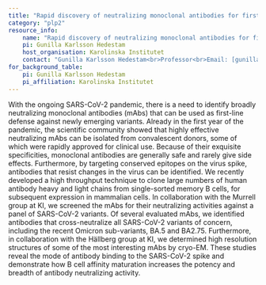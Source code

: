 ```yaml
---
title: "Rapid discovery of neutralizing monoclonal antibodies for first line defense"
category: "plp2"
resource_info:
    name: "Rapid discovery of neutralizing monoclonal antibodies for first line defense"
    pi: Gunilla Karlsson Hedestam
    host_organisation: Karolinska Institutet
    contact: "Gunilla Karlsson Hedestam<br>Professor<br>Email: [gunilla.karlsson.hedestam@ki.se](mailto:gunilla.karlsson.hedestam@ki.se)"
for_background_table:
    pi: Gunilla Karlsson Hedestam
    pi_affiliation: Karolinska Institutet
---
```


With the ongoing SARS-CoV-2 pandemic, there is a need to identify broadly neutralizing monoclonal antibodies (mAbs) that can be used as first-line defense against newly emerging variants. Already in the first year of the pandemic, the scientific community showed that highly effective neutralizing mAbs can be isolated from convalescent donors, some of which were rapidly approved for clinical use. Because of their exquisite specificities, monoclonal antibodies are generally safe and rarely give side effects. Furthermore, by targeting conserved epitopes on the virus spike, antibodies that resist changes in the virus can be identified. We recently developed a high throughput technique to clone large numbers of human antibody heavy and light chains from single-sorted memory B cells, for subsequent expression in mammalian cells. In collaboration with the Murrell group at KI, we screened the mAbs for their neutralizing activities against a panel of SARS-CoV-2 variants. Of several evaluated mAbs, we identified antibodies that cross-neutralize all SARS-CoV-2 variants of concern, including the recent Omicron sub-variants, BA.5 and BA2.75. Furthermore, in collaboration with the Hällberg group at KI, we determined high resolution structures of some of the most interesting mAbs by cryo-EM. These studies reveal the mode of antibody binding to the SARS-CoV-2 spike and demonstrate how B cell affinity maturation increases the potency and breadth of antibody neutralizing activity.
